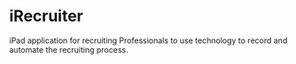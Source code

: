 iRecruiter
==========

iPad application for recruiting Professionals to use technology to record and automate the recruiting process. 
